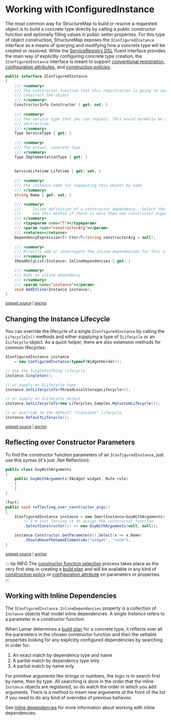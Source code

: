 # Working with IConfiguredInstance

  The most common way for StructureMap to build or resolve a requested object is to build a concrete type directly by calling a public constructor function and optionally filling values in public setter properties. For this type of object construction, StructureMap exposes the `IConfiguredInstance` interface as a means of querying and modifying how a concrete type will be created or resolved. While the [ServiceRegistry DSL](/guide/ioc/registration/registry-dsl) fluent interface provides the main way of explicitly configuring concrete type creation, the `IConfiguredInstance` interface is meant to support [conventional registration](/guide/ioc/registration/auto-registration-and-conventions), [configuration attributes](/guide/ioc/registration/attributes), and [construction policies](/guide/ioc/registration/policies).

<!-- snippet: sample_IConfiguredInstance -->
<a id='snippet-sample_iconfiguredinstance'></a>
```cs
public interface IConfiguredInstance
{
    /// <summary>
    /// The constructor function that this registration is going to use to
    /// construct the object
    /// </summary>
    ConstructorInfo Constructor { get; set; }
    
    /// <summary>
    /// The service type that you can request. This would normally be an interface or other
    /// abstraction
    /// </summary>
    Type ServiceType { get; }
    
    /// <summary>
    /// The actual, concrete type
    /// </summary>
    Type ImplementationType { get; }
    
    
    ServiceLifetime Lifetime { get; set; }
    
    /// <summary>
    /// The instance name for requesting this object by name
    /// </summary>
    string Name { get; set; }

    /// <summary>
    ///     Inline definition of a constructor dependency.  Select the constructor argument by type and constructor name.
    ///     Use this method if there is more than one constructor arguments of the same type
    /// </summary>
    /// <typeparam name="T"></typeparam>
    /// <param name="constructorArg"></param>
    /// <returns></returns>
    DependencyExpression<T> Ctor<T>(string constructorArg = null);
    
    /// <summary>
    /// Directly add or interrogate the inline dependencies for this instance
    /// </summary>
    IReadOnlyList<Instance> InlineDependencies { get; }

    /// <summary>
    /// Adds an inline dependency
    /// </summary>
    /// <param name="instance"></param>
    void AddInline(Instance instance);
}
```
<sup><a href='https://github.com/JasperFx/lamar/blob/master/src/Lamar/IoC/Instances/IConfiguredInstance.cs#L8-L56' title='Snippet source file'>snippet source</a> | <a href='#snippet-sample_iconfiguredinstance' title='Start of snippet'>anchor</a></sup>
<!-- endSnippet -->

## Changing the Instance Lifecycle

You can override the lifecycle of a single `IConfiguredInstance` by calling the `LifecycleIs()` methods and either supplying a type of `ILifecycle` or an `ILifecycle` object. As a quick helper, there are also extension methods for common lifecycles:

<!-- snippet: sample_iconfiguredinstance-lifecycle -->
<a id='snippet-sample_iconfiguredinstance-lifecycle'></a>
```cs
IConfiguredInstance instance
    = new ConfiguredInstance(typeof(WidgetHolder));

// Use the SingletonThing lifecycle
instance.Singleton();

// or supply an ILifecycle type
instance.SetLifecycleTo<ThreadLocalStorageLifecycle>();

// or supply an ILifecycle object
instance.SetLifecycleTo(new Lifecycles_Samples.MyCustomLifecycle());

// or override to the default "transient" lifecycle
instance.DefaultLifecycle();
```
<sup><a href='https://github.com/JasperFx/lamar/blob/master/src/StructureMap.Testing/Acceptance/iconfigured_instance_behavior.cs#L29-L44' title='Snippet source file'>snippet source</a> | <a href='#snippet-sample_iconfiguredinstance-lifecycle' title='Start of snippet'>anchor</a></sup>
<!-- endSnippet -->

## Reflecting over Constructor Parameters

To find the constructor function parameters of an `IConfiguredInstance`, just use this syntax (it's just .Net Reflection):

<!-- snippet: sample_reflecting-over-parameters -->
<a id='snippet-sample_reflecting-over-parameters'></a>
```cs
public class GuyWithArguments
{
    public GuyWithArguments(IWidget widget, Rule rule)
    {
    }
}

[Fact]
public void reflecting_over_constructor_args()
{
    IConfiguredInstance instance = new SmartInstance<GuyWithArguments>()
        // I'm just forcing it to assign the constructor function
        .SelectConstructor(() => new GuyWithArguments(null, null));

    instance.Constructor.GetParameters().Select(x => x.Name)
        .ShouldHaveTheSameElementsAs("widget", "rule");
}
```
<sup><a href='https://github.com/JasperFx/lamar/blob/master/src/StructureMap.Testing/Acceptance/iconfigured_instance_behavior.cs#L50-L69' title='Snippet source file'>snippet source</a> | <a href='#snippet-sample_reflecting-over-parameters' title='Start of snippet'>anchor</a></sup>
<!-- endSnippet -->

::: tip INFO
The [constructor function selection](/guide/ioc/registration/constructor-selection) process takes place as the very first step in creating a [build plan](/guide/ioc/diagnostics/build-plans) and will be available in any kind of [construction policy](/guide/ioc/registration/policies) or [configuration attribute](/guide/ioc/registration/attributes) on parameters or properties.
:::

## Working with Inline Dependencies

The `IConfiguredInstance.InlineDependencies` property is a collection of `Instance` objects that model inline dependencies. A single _Instance_ refers to a parameter in a constructor function:

When Lamar determines a [build plan](/guide/ioc/diagnostics/build-plans) for a concrete type, it reflects over all the parameters in the chosen constructor function and then the settable properties looking for any explicitly configured dependencies by searching in order for:

1. An exact match by dependency type and name
1. A partial match by dependency type only
1. A partial match by name only

For primitive arguments like strings or numbers, the logic is to search first by name, then by type. All searching is done in the order that the inline `Instance` objects are registered, so do watch the order in which you add arguments. There is a method to insert new arguments at the front of the list if you need to do any kind of overrides of previous behavior.

See [inline dependencies](/guide/ioc/registration/inline-dependencies) for more information about working with inline dependencies.
